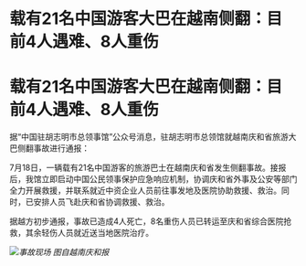 # 载有21名中国游客大巴在越南侧翻：目前4人遇难、8人重伤

# 载有21名中国游客大巴在越南侧翻：目前4人遇难、8人重伤

据“中国驻胡志明市总领事馆”公众号消息，驻胡志明市总领馆就越南庆和省旅游大巴侧翻事故进行通报：

7月18日，一辆载有21名中国游客的旅游巴士在越南庆和省发生侧翻事故。接报后，我馆立即启动中国公民领事保护应急响应机制，协调庆和省外事及公安等部门全力开展救援，并联系就近中资企业人员前往事发地及医院协助救援、救治。同时，已安排人员飞赴庆和省协调救援、救治。

据越方初步通报，事故已造成4人死亡，8名重伤人员已转运至庆和省综合医院抢救，其余轻伤人员就近送当地医院治疗。

![](https://inews.gtimg.com/newsapp_bt/0/15814356331/1000)_事故现场 图自越南庆和报_

